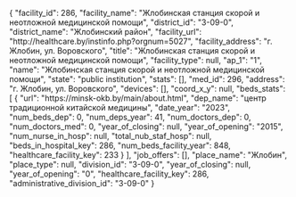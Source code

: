 {
    "facility_id": 286,
    "facility_name": "Жлобинская станция скорой и неотложной медицинской помощи",
    "district_id": "3-09-0",
    "district_name": "Жлобинский район",
    "facility_url": "http:\/\/healthcare.by\/instinfo.php?orgnum=5027",
    "facility_address": "г. Жлобин, ул. Воровского",
    "title": "Жлобинская станция скорой и неотложной медицинской помощи",
    "facility_type": null,
    "ap_1": "1",
    "name": "Жлобинская станция скорой и неотложной медицинской помощи",
    "state": "public institution",
    "stats": [],
    "med_id": 296,
    "address": "г. Жлобин, ул. Воровского",
    "devices": [],
    "coord_x_y": null,
    "beds_stats": [
        {
            "url": "https:\/\/minsk-okb.by\/main\/about.html",
            "dep_name": "центр традиционной китайской медицины",
            "date_year": "2023",
            "num_beds_dep": 0,
            "num_deps_year": 41,
            "num_doctors_dep": 0,
            "num_doctors_med": 0,
            "year_of_closing": null,
            "year_of_opening": "2015",
            "num_nurse_in_hosp": null,
            "total_nub_staf_hosp": null,
            "beds_in_hospital_key": 286,
            "num_beds_facility_year": 848,
            "healthcare_facility_key": 233
        }
    ],
    "job_offers": [],
    "place_name": "Жлобин",
    "place_type": null,
    "division_id": "3-09-0",
    "year_of_closing": null,
    "year_of_opening": "0",
    "healthcare_facility_key": 286,
    "administrative_division_id": "3-09-0"
}